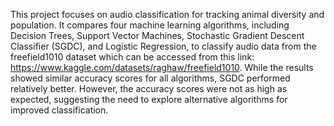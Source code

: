 This project focuses on audio classification for tracking animal diversity and population. It compares four machine learning algorithms, including Decision Trees, Support Vector Machines, Stochastic Gradient Descent Classifier (SGDC), and Logistic Regression, to classify audio data from the freefield1010 dataset which can be accessed from this link: https://www.kaggle.com/datasets/raghaw/freefield1010. While the results showed similar accuracy scores for all algorithms, SGDC performed relatively better. However, the accuracy scores were not as high as expected, suggesting the need to explore alternative algorithms for improved classification.